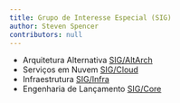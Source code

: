 ```yaml
---
title: Grupo de Interesse Especial (SIG)
author: Steven Spencer
contributors: null
---
```


- Arquitetura Alternativa [SIG/AltArch](https://sig-altarch.rocky.page)
- Serviços em Nuvem [SIG/Cloud](https://sig-cloud.rocky.page/)
- Infraestrutura [SIG/Infra](https://infra.rocky.page/)
- Engenharia de Lançamento [SIG/Core](https://sig-core.rocky.page)
